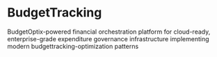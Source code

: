 # BudgetTracking
BudgetOptix-powered financial orchestration platform for cloud-ready, enterprise-grade expenditure governance infrastructure implementing modern budgettracking-optimization patterns
